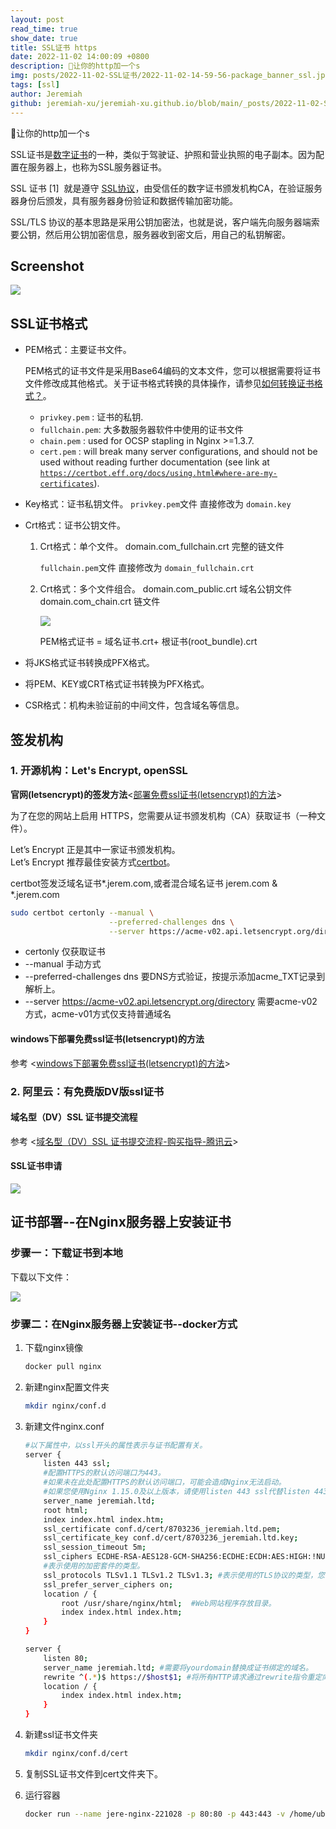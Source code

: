```yaml
---
layout: post
read_time: true
show_date: true
title: SSL证书 https
date: 2022-11-02 14:00:09 +0800
description: 🔆让你的http加一个s
img: posts/2022-11-02-SSL证书/2022-11-02-14-59-56-package_banner_ssl.jpg
tags: [ssl]
author: Jeremiah
github: jeremiah-xu/jeremiah-xu.github.io/blob/main/_posts/2022-11-02-SSL证书.md 
---
```


🔆让你的http加一个s

SSL证书是[数字证书](https://baike.baidu.com/item/%E6%95%B0%E5%AD%97%E8%AF%81%E4%B9%A6/326874?fromModule=lemma_inlink)的一种，类似于驾驶证、护照和营业执照的电子副本。因为配置在服务器上，也称为SSL服务器证书。

SSL 证书 [1]  就是遵守 [SSL协议](https://baike.baidu.com/item/SSL%E5%8D%8F%E8%AE%AE/4602579?fromModule=lemma_inlink)，由受信任的数字证书颁发机构CA，在验证服务器身份后颁发，具有服务器身份验证和数据传输加密功能。

SSL/TLS 协议的基本思路是采用公钥加密法，也就是说，客户端先向服务器端索要公钥，然后用公钥加密信息，服务器收到密文后，用自己的私钥解密。

## Screenshot

![](../assets/img/posts/2022-11-02-SSL证书/2023-03-16-10-21-07-image.png)

## SSL证书格式

- PEM格式：主要证书文件。
  
  PEM格式的证书文件是采用Base64编码的文本文件，您可以根据需要将证书文件修改成其他格式。关于证书格式转换的具体操作，请参见[如何转换证书格式？](https://help.aliyun.com/document_detail/364239.html#concept-2154188 "不同Web服务器支持的证书格式不同。您需要将已签发的证书转换为适用当前Web服务器的格式，才能正常安装SSL证书。本文介绍如何转换证书格式。")。
  
  + `privkey.pem`  : 证书的私钥.
  + `fullchain.pem`: 大多数服务器软件中使用的证书文件
  + `chain.pem`    : used for OCSP stapling in Nginx >=1.3.7.
  + `cert.pem`     : will break many server configurations, and should not be used without reading further documentation (see link at [`https://certbot.eff.org/docs/using.html#where-are-my-certificates`](https://certbot.eff.org/docs/using.html#where-are-my-certificates " ")). 

- Key格式：证书私钥文件。
  `privkey.pem`文件 直接修改为 `domain.key`

- Crt格式：证书公钥文件。
  
  1. Crt格式：单个文件。
      domain.com_fullchain.crt 完整的链文件
     
      `fullchain.pem`文件 直接修改为 `domain_fullchain.crt`
  
  2. Crt格式：多个文件组合。
      domain.com_public.crt 域名公钥文件
      domain.com_chain.crt 链文件
     
     ![](../assets/img/posts/2022-11-02-SSL证书/2023-03-16-10-10-03-image.png)
     
      PEM格式证书 = 域名证书.crt+ 根证书(root_bundle).crt

- 将JKS格式证书转换成PFX格式。

- 将PEM、KEY或CRT格式证书转换为PFX格式。

- CSR格式：机构未验证前的中间文件，包含域名等信息。

## 签发机构

### 1. 开源机构：Let's Encrypt, openSSL

**官网(letsencrypt)的签发方法**<[部署免费ssl证书(letsencrypt)的方法](https://letsencrypt.org/zh-cn/)>

为了在您的网站上启用 HTTPS，您需要从证书颁发机构（CA）获取证书（一种文件）。 

Let’s Encrypt 正是其中一家证书颁发机构。  
Let’s Encrypt 推荐最佳安装方式[certbot](https://certbot.eff.org/)。 

certbot签发泛域名证书*.jerem.com,或者混合域名证书 jerem.com & *.jerem.com
```bash
sudo certbot certonly --manual \
                      --preferred-challenges dns \
                      --server https://acme-v02.api.letsencrypt.org/directory
```
+ certonly 仅获取证书   
+ --manual 手动方式   
+ --preferred-challenges dns 要DNS方式验证，按提示添加acme_TXT记录到解析上。  
+ --server https://acme-v02.api.letsencrypt.org/directory 需要acme-v02方式，acme-v01方式仅支持普通域名   

#### windows下部署免费ssl证书(letsencrypt)的方法

参考 <[windows下部署免费ssl证书(letsencrypt)的方法](http://www.idcbaby.com/43100/)>

### 2. 阿里云：有免费版DV版ssl证书

#### 域名型（DV）SSL 证书提交流程

参考 <[域名型（DV）SSL 证书提交流程-购买指导-腾讯云](https://cloud.tencent.com/document/buy-guide/400/47285)>

#### SSL证书申请

![](../assets/img/posts/2022-11-02-SSL证书/2022-11-02-14-11-16-image.png)

## 证书部署--在Nginx服务器上安装证书

### 步骤一：下载证书到本地

下载以下文件：

![](../assets/img/posts/2022-11-02-SSL证书/2022-11-02-14-18-01-image.png)

### 步骤二：在Nginx服务器上安装证书--docker方式

1. 下载nginx镜像
   
   ```bash
   docker pull nginx
   ```

2. 新建nginx配置文件夹
   
   ```bash
   mkdir nginx/conf.d
   ```

3. 新建文件nginx.conf
   
   ```bash
   #以下属性中，以ssl开头的属性表示与证书配置有关。
   server {
       listen 443 ssl;
       #配置HTTPS的默认访问端口为443。
       #如果未在此处配置HTTPS的默认访问端口，可能会造成Nginx无法启动。
       #如果您使用Nginx 1.15.0及以上版本，请使用listen 443 ssl代替listen 443和ssl on。
       server_name jeremiah.ltd;
       root html;
       index index.html index.htm;
       ssl_certificate conf.d/cert/8703236_jeremiah.ltd.pem;  
       ssl_certificate_key conf.d/cert/8703236_jeremiah.ltd.key; 
       ssl_session_timeout 5m;
       ssl_ciphers ECDHE-RSA-AES128-GCM-SHA256:ECDHE:ECDH:AES:HIGH:!NULL:!aNULL:!MD5:!ADH:!RC4;
       #表示使用的加密套件的类型。
       ssl_protocols TLSv1.1 TLSv1.2 TLSv1.3; #表示使用的TLS协议的类型，您需要自行评估是否配置TLSv1.1协议。
       ssl_prefer_server_ciphers on;
       location / {
           root /usr/share/nginx/html;  #Web网站程序存放目录。
           index index.html index.htm;
       }
   }
   
   server {
       listen 80;
       server_name jeremiah.ltd; #需要将yourdomain替换成证书绑定的域名。
       rewrite ^(.*)$ https://$host$1; #将所有HTTP请求通过rewrite指令重定向到HTTPS。
       location / {
           index index.html index.htm;
       }
   }
   ```

4. 新建ssl证书文件夹
   
   ```bash
   mkdir nginx/conf.d/cert
   ```

5. 复制SSL证书文件到cert文件夹下。

6. 运行容器
   
   ```bash
   docker run --name jere-nginx-221028 -p 80:80 -p 443:443 -v /home/ubuntu/jeremiah-xu.github.io/_site:/usr/share/nginx/html -v /home/ubuntu/nginx/conf.d:/etc/nginx/conf.d:ro  -itd nginx
   ```